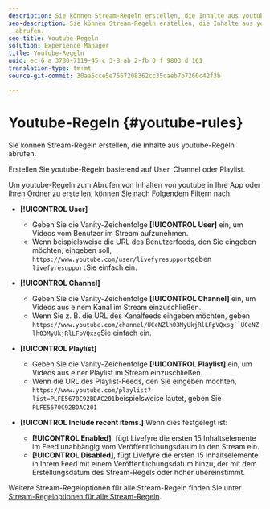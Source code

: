 ```yaml
---
description: Sie können Stream-Regeln erstellen, die Inhalte aus youtube-Regeln abrufen.
seo-description: Sie können Stream-Regeln erstellen, die Inhalte aus youtube-Regeln
  abrufen.
seo-title: Youtube-Regeln
solution: Experience Manager
title: Youtube-Regeln
uuid: ec 6 a 3780-7119-45 c 3-8 ab 2-fb 0 f 9803 d 161
translation-type: tm+mt
source-git-commit: 30aa5cce5e7567208362cc35caeb7b7260c42f3b

---
```



# Youtube-Regeln {#youtube-rules}

Sie können Stream-Regeln erstellen, die Inhalte aus youtube-Regeln abrufen.

Erstellen Sie youtube-Regeln basierend auf User, Channel oder Playlist.

Um youtube-Regeln zum Abrufen von Inhalten von youtube in Ihre App oder Ihren Ordner zu erstellen, können Sie nach Folgendem Filtern nach:

* **[!UICONTROL User]**
   * Geben Sie die Vanity-Zeichenfolge **[!UICONTROL User]** ein, um Videos vom Benutzer im Stream aufzunehmen.
   * Wenn beispielsweise die URL des Benutzerfeeds, den Sie eingeben möchten, eingeben soll, `https://www.youtube.com/user/livefyresupport`geben `livefyresupport`Sie einfach ein.

* **[!UICONTROL Channel]**
   * Geben Sie die Vanity-Zeichenfolge **[!UICONTROL Channel]** ein, um Videos aus einem Kanal im Stream einzuschließen.
   * Wenn Sie z. B. die URL des Kanalfeeds eingeben möchten, geben `https://www.youtube.com/channel/UCeNZlh03MyUkjRlLFpVQxsg``UCeNZlh03MyUkjRlLFpVQxsg`Sie einfach ein.

* **[!UICONTROL Playlist]**
   * Geben Sie die Vanity-Zeichenfolge **[!UICONTROL Playlist]** ein, um Videos aus einer Playlist im Stream einzuschließen.
   * Wenn die URL des Playlist-Feeds, den Sie eingeben möchten, `https://www.youtube.com/playlist?list=PLFE5670C92BDAC201`beispielsweise lautet, geben Sie `PLFE5670C92BDAC201`

* **[!UICONTROL Include recent items.]** Wenn dies festgelegt ist:
   * **[!UICONTROL Enabled]**, fügt Livefyre die ersten 15 Inhaltselemente im Feed unabhängig vom Veröffentlichungsdatum in den Stream ein.
   * **[!UICONTROL Disabled]**, fügt Livefyre die ersten 15 Inhaltselemente in Ihrem Feed mit einem Veröffentlichungsdatum hinzu, der mit dem Erstellungsdatum des Stream-Regels oder höher übereinstimmt.

Weitere Stream-Regeloptionen für alle Stream-Regeln finden Sie unter [Stream-Regeloptionen für alle Stream-Regeln](../../c-streams/c-stream-rule-options-for-all-stream-rules.md#c_stream_rule_options_for_all_stream_rules).
